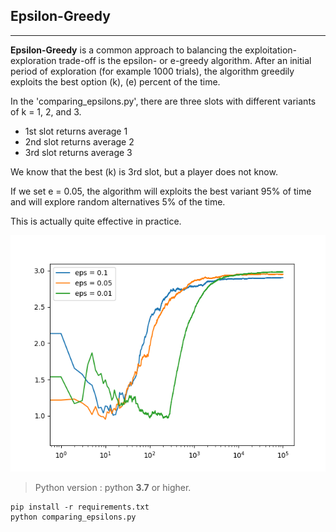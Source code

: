 ## Epsilon-Greedy
____

**Epsilon-Greedy** is a common approach to balancing the exploitation-exploration trade-off is the epsilon- or e-greedy algorithm.
After an initial period of exploration (for example 1000 trials), the algorithm greedily exploits the best option (k), (e) percent of the time.  

In the 'comparing_epsilons.py', there are three slots with different variants of k = 1, 2, and 3.

* 1st slot returns average 1
* 2nd slot returns average 2
* 3rd slot returns average 3

We know that the best (k) is 3rd slot, but a player does not know.

If we set e = 0.05, the algorithm will exploits the best variant 95% of time and will explore random alternatives 5% of the time. 

This is actually quite effective in practice.


![e=0.1, 0.05, 0.01](Figure_1.png)

>Python version : python **3.7** or higher.


```shell script
pip install -r requirements.txt
python comparing_epsilons.py
```